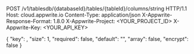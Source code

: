 POST /v1/tablesdb/{databaseId}/tables/{tableId}/columns/string HTTP/1.1
Host: cloud.appwrite.io
Content-Type: application/json
X-Appwrite-Response-Format: 1.8.0
X-Appwrite-Project: <YOUR_PROJECT_ID>
X-Appwrite-Key: <YOUR_API_KEY>

{
  "key": ,
  "size": 1,
  "required": false,
  "default": "<DEFAULT>",
  "array": false,
  "encrypt": false
}
